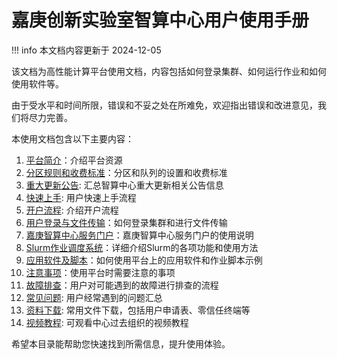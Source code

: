 # 嘉庚创新实验室智算中心用户使用手册

!!! info
    本文档内容更新于 2024-12-05

该文档为高性能计算平台使用文档，内容包括如何登录集群、如何运行作业和如何使用软件等。

由于受水平和时间所限，错误和不妥之处在所难免，欢迎指出错误和改进意见，我们将尽力完善。

本使用文档包含以下主要内容：

1. [平台简介](introduction/index.md)：介绍平台资源
2. [分区规则和收费标准](introduction/partition.md)：分区和队列的设置和收费标准
3. [重大更新公告](introduction/updates.md): 汇总智算中心重大更新相关公告信息
4. [快速上手](usage/quick-start.md): 用户快速上手流程
5. [开户流程](introduction/register.md): 介绍开户流程
6. [用户登录与文件传输](usage/login.md)：如何登录集群和进行文件传输
7. [嘉庚智算中心服务门户](usage/scow.md)：嘉庚智算中心服务门户的使用说明
8. [Slurm作业调度系统](slurm/index.md)：详细介绍Slurm的各项功能和使用方法
9. [应用软件及脚本](./usage/apps/index.md)：如何使用平台上的应用软件和作业脚本示例
10. [注意事项](./information/notes.md)：使用平台时需要注意的事项
11. [故障排查](./information/troubleshooting.md)：用户对可能遇到的故障进行排查的流程
12. [常见问题](./information/faq.md): 用户经常遇到的问题汇总
13. [资料下载](./information/download.md): 常用文件下载，包括用户申请表、零信任终端等
14. [视频教程](./information/tutorial.md): 可观看中心过去组织的视频教程

希望本目录能帮助您快速找到所需信息，提升使用体验。
